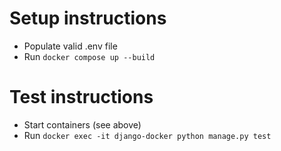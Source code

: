 # Setup instructions
- Populate valid .env file
- Run `docker compose up --build`

# Test instructions
- Start containers (see above)
- Run `docker exec -it django-docker python manage.py test`